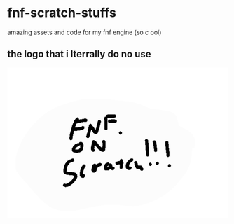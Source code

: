 # fnf-scratch-stuffs
amazing assets and code for my fnf engine (so c ool)
## the logo that i lterrally do no use
![poop shitting](https://github.com/PikrlRealForReal/fnf-scratch-stuffs/blob/main/6A34C0B6-F8AC-41CF-BBD6-B1ECECC24457.png)
